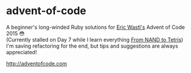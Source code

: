 # advent-of-code
A beginner's long-winded Ruby solutions for <a href='https://twitter.com/ericwastl'>Eric Wastl's</a> Advent of Code 2015 😳 <br>
(Currently stalled on Day 7 while I learn everything <a href='http://www.nand2tetris.org'>From NAND to Tetris</a>)
<br>
I'm saving refactoring for the end, but tips and suggestions are always appreciated!

http://adventofcode.com

